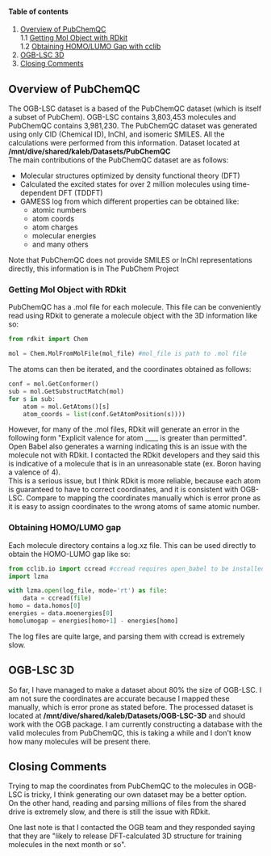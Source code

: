 #### Table of contents
1. [Overview of PubChemQC](#1)  
    1.1 [Getting Mol Object with RDkit](#1.1)  
    1.2 [Obtaining HOMO/LUMO Gap with cclib](#1.2)  
2. [OGB-LSC 3D](#2)
3. [Closing Comments](#3)

## Overview of PubChemQC  <a id="1"></a>
The OGB-LSC dataset is a based of the PubChemQC dataset (which is itself a subset of PubChem). OGB-LSC contains 3,803,453 molecules and PubChemQC contains 3,981,230. The PubChemQC dataset was generated using only CID (Chemical ID), InChI, and isomeric SMILES. All the calculations were performed from this information. Dataset located at **/mnt/dive/shared/kaleb/Datasets/PubChemQC**  
The main contributions of the PubChemQC dataset are as follows:  
* Molecular structures optimized by density functional theory (DFT)
* Calculated the excited states for over 2 million molecules using time-dependent DFT (TDDFT)
* GAMESS log from which different properties can be obtained like:
    * atomic numbers
    * atom coords
    * atom charges
    * molecular energies
    * and many others  

Note that PubChemQC does not provide SMILES or InChI representations directly, this information is in The PubChem Project

### Getting Mol Object with RDkit <a id="1.1"></a>
PubChemQC has a .mol file for each molecule. This file can be conveniently read using RDkit to generate a molecule object with the 3D information like so:
```py
from rdkit import Chem

mol = Chem.MolFromMolFile(mol_file) #mol_file is path to .mol file
```
The atoms can then be iterated, and the coordinates obtained as follows:
```py
conf = mol.GetConformer()
sub = mol.GetSubstructMatch(mol)
for s in sub:
    atom = mol.GetAtoms()[s]
    atom_coords = list(conf.GetAtomPosition(s))))
```
However, for many of the .mol files, RDkit will generate an error in the following form "Explicit valence for atom \_\_\_\_ is greater than permitted". Open Babel also generates a warning indicating this is an issue with the molecule not with RDkit. I contacted the RDkit developers and they said this is indicative of a molecule that is in an unreasonable state (ex. Boron having a valence of 4).  
This is a serious issue, but I think RDkit is more reliable, because each atom is guaranteed to have to correct coordinates, and it is consistent with OGB-LSC. Compare to mapping the coordinates manually which is error prone as it is easy to assign coordinates to the wrong atoms of same atomic number.

### Obtaining HOMO/LUMO gap <a id="1.2"></a>
Each molecule directory contains a log.xz file. This can be used directly to obtain the HOMO-LUMO gap like so:
```py
from cclib.io import ccread #ccread requires open_babel to be installed
import lzma

with lzma.open(log_file, mode='rt') as file:
    data = ccread(file)
homo = data.homos[0]
energies = data.moenergies[0]
homolumogap = energies[homo+1] - energies[homo]
```
The log files are quite large, and parsing them with ccread is extremely slow.

## OGB-LSC 3D  <a id="2"></a>
So far, I have managed to make a dataset about 80% the size of OGB-LSC. I am not sure the coordinates are accurate because I mapped these manually, which is error prone as stated before.
The processed dataset is located at **/mnt/dive/shared/kaleb/Datasets/OGB-LSC-3D** and should work with the OGB package.
I am currently constructing a database with the valid molecules from PubChemQC, this is taking a while and I don't know how many molecules will be present there.

## Closing Comments  <a id="3"></a>
Trying to map the coordinates from PubChemQC to the molecules in OGB-LSC is tricky, I think generating our own dataset may be a better option.  
On the other hand, reading and parsing millions of files from the shared drive is extremely slow, and there is still the issue with RDkit.

One last note is that I contacted the OGB team and they responded saying that they are "likely to release DFT-calculated 3D structure for training molecules in the next month or so".
